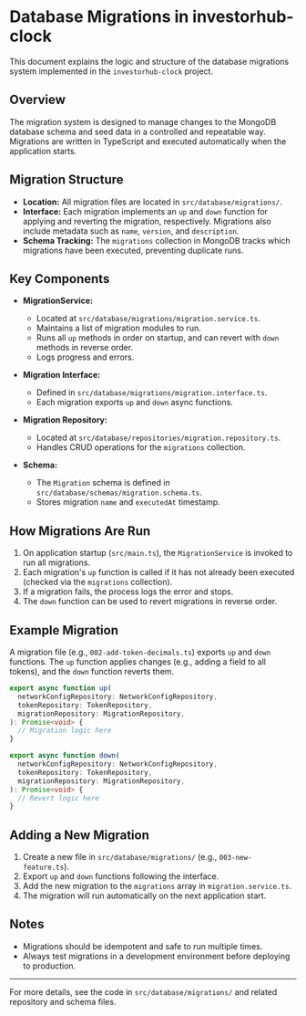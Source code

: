 # Database Migrations in investorhub-clock

This document explains the logic and structure of the database migrations system implemented in the `investorhub-clock` project.

## Overview

The migration system is designed to manage changes to the MongoDB database schema and seed data in a controlled and repeatable way. Migrations are written in TypeScript and executed automatically when the application starts.

## Migration Structure

- **Location:** All migration files are located in `src/database/migrations/`.
- **Interface:** Each migration implements an `up` and `down` function for applying and reverting the migration, respectively. Migrations also include metadata such as `name`, `version`, and `description`.
- **Schema Tracking:** The `migrations` collection in MongoDB tracks which migrations have been executed, preventing duplicate runs.

## Key Components

- **MigrationService:**
  - Located at `src/database/migrations/migration.service.ts`.
  - Maintains a list of migration modules to run.
  - Runs all `up` methods in order on startup, and can revert with `down` methods in reverse order.
  - Logs progress and errors.

- **Migration Interface:**
  - Defined in `src/database/migrations/migration.interface.ts`.
  - Each migration exports `up` and `down` async functions.

- **Migration Repository:**
  - Located at `src/database/repositories/migration.repository.ts`.
  - Handles CRUD operations for the `migrations` collection.

- **Schema:**
  - The `Migration` schema is defined in `src/database/schemas/migration.schema.ts`.
  - Stores migration `name` and `executedAt` timestamp.

## How Migrations Are Run

1. On application startup (`src/main.ts`), the `MigrationService` is invoked to run all migrations.
2. Each migration's `up` function is called if it has not already been executed (checked via the `migrations` collection).
3. If a migration fails, the process logs the error and stops.
4. The `down` function can be used to revert migrations in reverse order.

## Example Migration

A migration file (e.g., `002-add-token-decimals.ts`) exports `up` and `down` functions. The `up` function applies changes (e.g., adding a field to all tokens), and the `down` function reverts them.

```ts
export async function up(
  networkConfigRepository: NetworkConfigRepository,
  tokenRepository: TokenRepository,
  migrationRepository: MigrationRepository,
): Promise<void> {
  // Migration logic here
}

export async function down(
  networkConfigRepository: NetworkConfigRepository,
  tokenRepository: TokenRepository,
  migrationRepository: MigrationRepository,
): Promise<void> {
  // Revert logic here
}
```

## Adding a New Migration

1. Create a new file in `src/database/migrations/` (e.g., `003-new-feature.ts`).
2. Export `up` and `down` functions following the interface.
3. Add the new migration to the `migrations` array in `migration.service.ts`.
4. The migration will run automatically on the next application start.

## Notes
- Migrations should be idempotent and safe to run multiple times.
- Always test migrations in a development environment before deploying to production.

---

For more details, see the code in `src/database/migrations/` and related repository and schema files. 